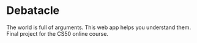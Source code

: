 # Debatacle
The world is full of arguments. This web app helps you understand them.
Final project for the CS50 online course.
